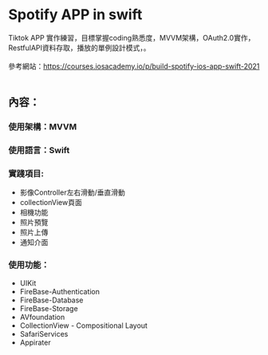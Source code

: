 Spotify APP in swift
===

Tiktok APP 實作練習，目標掌握coding熟悉度，MVVM架構，OAuth2.0實作，RestfulAPI資料存取，播放的單例設計模式，。<br>
 <br>
參考網站：https://courses.iosacademy.io/p/build-spotify-ios-app-swift-2021 <br>
 <br>
 
## 內容：

### 使用架構：MVVM 
### 使用語言：Swift 

### 實踐項目:
* 影像Controller左右滑動/垂直滑動
* collectionView頁面
* 相機功能 
* 照片預覽
* 照片上傳
* 通知介面


 

### 使用功能：
* UIKit
* FireBase-Authentication
* FireBase-Database
* FireBase-Storage
* AVfoundation
* CollectionView - Compositional Layout 
* SafariServices
* Appirater
